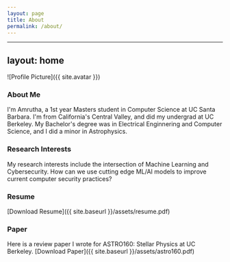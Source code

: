 ```yaml
---
layout: page
title: About
permalink: /about/
---
```


---
layout: home
---

![Profile Picture]({{ site.avatar }})

### About Me
I'm Amrutha, a 1st year Masters student in Computer Science at UC Santa Barbara. I'm from California's Central Valley, and did my undergrad at UC Berkeley. My Bachelor's degree was in Electrical Enginnering and Computer Science, and I did a minor in Astrophysics. 

### Research Interests
My research interests include the intersection of Machine Learning and Cybersecurity. How can we use cutting edge ML/AI models to improve current computer security practices?

### Resume
[Download Resume]({{ site.baseurl }}/assets/resume.pdf)

### Paper
Here is a review paper I wrote for ASTRO160: Stellar Physics at UC Berkeley.
[Download Paper]({{ site.baseurl }}/assets/astro160.pdf)